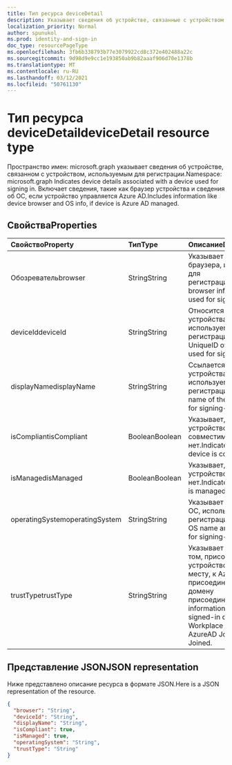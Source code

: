 ```yaml
---
title: Тип ресурса deviceDetail
description: Указывает сведения об устройстве, связанные с устройством, используемым для регистрации.
localization_priority: Normal
author: spunukol
ms.prod: identity-and-sign-in
doc_type: resourcePageType
ms.openlocfilehash: 3fb6b338793b77e3079922cd8c372e402488a22c
ms.sourcegitcommit: 9d98d9e9cc1e193850ab9b82aaaf906d70e1378b
ms.translationtype: MT
ms.contentlocale: ru-RU
ms.lasthandoff: 03/12/2021
ms.locfileid: "50761130"
---
```

# <a name="devicedetail-resource-type"></a><span data-ttu-id="d8d79-103">Тип ресурса deviceDetail</span><span class="sxs-lookup"><span data-stu-id="d8d79-103">deviceDetail resource type</span></span>

<span data-ttu-id="d8d79-104">Пространство имен: microsoft.graph указывает сведения об устройстве, связанном с устройством, используемым для регистрации.</span><span class="sxs-lookup"><span data-stu-id="d8d79-104">Namespace: microsoft.graph Indicates device details associated with a device used for signing in.</span></span> <span data-ttu-id="d8d79-105">Включает сведения, такие как браузер устройства и сведения об ОС, если устройство управляется Azure AD.</span><span class="sxs-lookup"><span data-stu-id="d8d79-105">Includes information like device browser and  OS info, if device is Azure AD managed.</span></span>



## <a name="properties"></a><span data-ttu-id="d8d79-106">Свойства</span><span class="sxs-lookup"><span data-stu-id="d8d79-106">Properties</span></span>
| <span data-ttu-id="d8d79-107">Свойство</span><span class="sxs-lookup"><span data-stu-id="d8d79-107">Property</span></span>     | <span data-ttu-id="d8d79-108">Тип</span><span class="sxs-lookup"><span data-stu-id="d8d79-108">Type</span></span>   |<span data-ttu-id="d8d79-109">Описание</span><span class="sxs-lookup"><span data-stu-id="d8d79-109">Description</span></span>|
|:---------------|:--------|:----------|
|<span data-ttu-id="d8d79-110">Обозреватель</span><span class="sxs-lookup"><span data-stu-id="d8d79-110">browser</span></span>|<span data-ttu-id="d8d79-111">String</span><span class="sxs-lookup"><span data-stu-id="d8d79-111">String</span></span>|<span data-ttu-id="d8d79-112">Указывает сведения браузера, используемые для регистрации.</span><span class="sxs-lookup"><span data-stu-id="d8d79-112">Indicates the browser information of the used for signing-in.</span></span>|
|<span data-ttu-id="d8d79-113">deviceId</span><span class="sxs-lookup"><span data-stu-id="d8d79-113">deviceId</span></span>|<span data-ttu-id="d8d79-114">String</span><span class="sxs-lookup"><span data-stu-id="d8d79-114">String</span></span>|<span data-ttu-id="d8d79-115">Относится к UniqueID устройства, используемого для регистрации.</span><span class="sxs-lookup"><span data-stu-id="d8d79-115">Refers to the UniqueID of the device used for signing-in.</span></span>|
|<span data-ttu-id="d8d79-116">displayName</span><span class="sxs-lookup"><span data-stu-id="d8d79-116">displayName</span></span>|<span data-ttu-id="d8d79-117">String</span><span class="sxs-lookup"><span data-stu-id="d8d79-117">String</span></span>|<span data-ttu-id="d8d79-118">Ссылается на имя устройства, используемого для регистрации.</span><span class="sxs-lookup"><span data-stu-id="d8d79-118">Refers to the name of the device used for signing-in.</span></span>|
|<span data-ttu-id="d8d79-119">isCompliant</span><span class="sxs-lookup"><span data-stu-id="d8d79-119">isCompliant</span></span>|<span data-ttu-id="d8d79-120">Boolean</span><span class="sxs-lookup"><span data-stu-id="d8d79-120">Boolean</span></span>|<span data-ttu-id="d8d79-121">Указывает, является ли устройство совместимым или нет.</span><span class="sxs-lookup"><span data-stu-id="d8d79-121">Indicates whether the device is compliant or not.</span></span>|
|<span data-ttu-id="d8d79-122">isManaged</span><span class="sxs-lookup"><span data-stu-id="d8d79-122">isManaged</span></span>|<span data-ttu-id="d8d79-123">Boolean</span><span class="sxs-lookup"><span data-stu-id="d8d79-123">Boolean</span></span>|<span data-ttu-id="d8d79-124">Указывает, управляется устройство или нет.</span><span class="sxs-lookup"><span data-stu-id="d8d79-124">Indicates if the device is managed or not.</span></span>|
|<span data-ttu-id="d8d79-125">operatingSystem</span><span class="sxs-lookup"><span data-stu-id="d8d79-125">operatingSystem</span></span>|<span data-ttu-id="d8d79-126">String</span><span class="sxs-lookup"><span data-stu-id="d8d79-126">String</span></span>|<span data-ttu-id="d8d79-127">Указывает имя и версию ОС, используемые для регистрации.</span><span class="sxs-lookup"><span data-stu-id="d8d79-127">Indicates the OS name and version used for signing-in.</span></span>|
|<span data-ttu-id="d8d79-128">trustType</span><span class="sxs-lookup"><span data-stu-id="d8d79-128">trustType</span></span>|<span data-ttu-id="d8d79-129">String</span><span class="sxs-lookup"><span data-stu-id="d8d79-129">String</span></span>|<span data-ttu-id="d8d79-130">Указывает сведения о том, присоединилось ли устройство к рабочему месту, к AzureAD присоединились, к домену присоединились.</span><span class="sxs-lookup"><span data-stu-id="d8d79-130">Indicates information on whether the signed-in device is Workplace Joined, AzureAD Joined, Domain Joined.</span></span> |

## <a name="json-representation"></a><span data-ttu-id="d8d79-131">Представление JSON</span><span class="sxs-lookup"><span data-stu-id="d8d79-131">JSON representation</span></span>

<span data-ttu-id="d8d79-132">Ниже представлено описание ресурса в формате JSON.</span><span class="sxs-lookup"><span data-stu-id="d8d79-132">Here is a JSON representation of the resource.</span></span>

<!-- {
  "blockType": "resource",
  "optionalProperties": [

  ],
  "@odata.type": "microsoft.graph.deviceDetail"
}-->

```json
{
  "browser": "String",
  "deviceId": "String",
  "displayName": "String",
  "isCompliant": true,
  "isManaged": true,
  "operatingSystem": "String",
  "trustType": "String"
}

```

<!-- uuid: 8fcb5dbc-d5aa-4681-8e31-b001d5168d79
2015-10-25 14:57:30 UTC -->
<!-- {
  "type": "#page.annotation",
  "description": "deviceDetail resource",
  "keywords": "",
  "section": "documentation",
  "tocPath": ""
}-->


